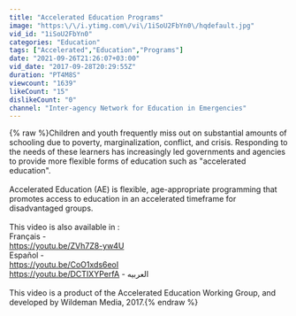 ```yaml
---
title: "Accelerated Education Programs"
image: "https:\/\/i.ytimg.com\/vi\/1iSoU2FbYn0\/hqdefault.jpg"
vid_id: "1iSoU2FbYn0"
categories: "Education"
tags: ["Accelerated","Education","Programs"]
date: "2021-09-26T21:26:07+03:00"
vid_date: "2017-09-28T20:29:55Z"
duration: "PT4M8S"
viewcount: "1639"
likeCount: "15"
dislikeCount: "0"
channel: "Inter-agency Network for Education in Emergencies"
---
```

{% raw %}Children and youth frequently miss out on substantial amounts of schooling due to poverty, marginalization, conflict, and crisis. Responding to the needs of these learners has increasingly led governments and agencies to provide more flexible forms of education such as &quot;accelerated education&quot;.<br /><br />Accelerated Education (AE) is flexible, age-appropriate programming that promotes access to education in an accelerated timeframe for disadvantaged groups.<br /><br />This video is also available in : <br />Français -  <br /><a rel="nofollow" target="blank" href="https://youtu.be/ZVh7Z8-yw4U">https://youtu.be/ZVh7Z8-yw4U</a><br />Español - <br /><a rel="nofollow" target="blank" href="https://youtu.be/CoO1xds6eoI">https://youtu.be/CoO1xds6eoI</a><br /><a rel="nofollow" target="blank" href="https://youtu.be/DCTIXYPerfA">https://youtu.be/DCTIXYPerfA</a> - العربيه<br /><br />This video is a product of the Accelerated Education Working Group, and developed by Wildeman Media, 2017.{% endraw %}
